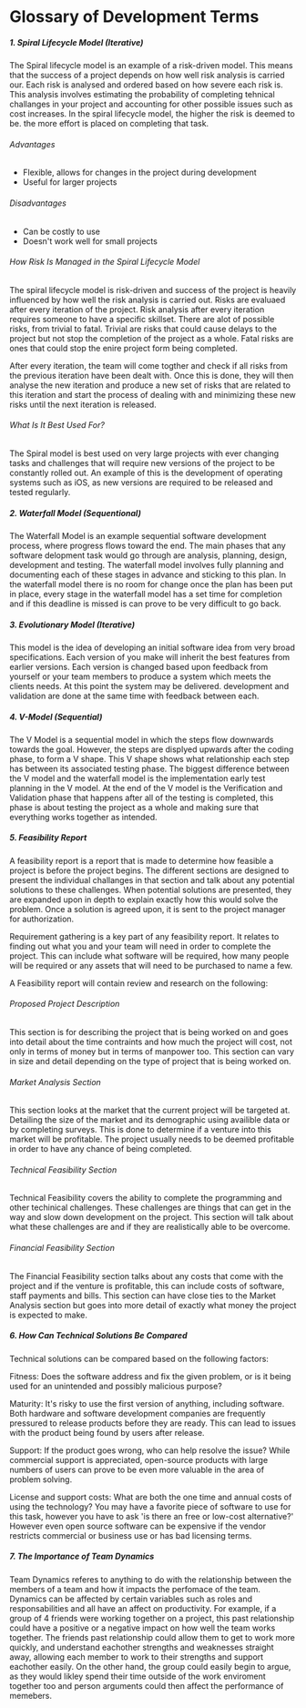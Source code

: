 # Glossary of Development Terms


##### 1. Spiral Lifecycle Model (Iterative)
The Spiral lifecycle model is an example of a risk-driven model. This means that the success of a project depends on how well risk analysis is carried our. Each risk is analysed and ordered based on how severe each risk is. This analysis involves estimating the probability of completing tehnical challanges in your project and accounting for other possible issues such as cost increases. In the spiral lifecycle model, the higher the risk is deemed to be. the more effort is placed on completing that task.

###### Advantages
- Flexible, allows for changes in the project during development
- Useful for larger projects

###### Disadvantages
- Can be costly to use
- Doesn't work well for small projects

###### How Risk Is Managed in the Spiral Lifecycle Model
The spiral lifecycle model is risk-driven and success of the project is heavily influenced by how well the risk analysis is carried out. Risks are evaluaed after every iteration of the project. Risk analysis after every iteration requires someone to have a specific skillset. There are alot of possible risks, from trivial to fatal. Trivial are risks that could cause delays to the project but not stop the completion of the project as a whole. Fatal risks are ones that could stop the enire project form being completed.

After every iteration, the team will come togther and check if all risks from the previous iteration have been dealt with. Once this is done, they will then analyse the new iteration and produce a new set of risks that are related to this iteration and start the process of dealing with and minimizing these new risks until the next iteration is released.


###### What Is It Best Used For?
The Spiral model is best used on very large projects with ever changing tasks and challenges that will require new versions of the project to be constantly rolled out. An example of this is the development of operating systems such as iOS, as new versions are required to be released and tested regularly.


##### 2. Waterfall Model (Sequentional)
The Waterfall Model is an example sequential software development process, where progress flows toward the end. The main phases that any software delopment task would go through are analysis, planning, design, development and testing. The waterfall model involves fully planning and documenting each of these stages in advance and sticking to this plan. In the waterfall model there is no room for change once the plan has been put in place, every stage in the waterfall model has a set time for completion and if this deadline is missed is can prove to be very difficult to go back.


##### 3. Evolutionary Model (Iterative)
This model is the idea of developing an initial software idea from very broad specifications. Each version of you make will inherit the best features from earlier versions. Each version is changed based upon feedback from yourself or your team members to produce a system which meets the clients needs. At this point the system may be delivered. development and validation are done at the same time with feedback between each.


##### 4. V-Model (Sequential)
 The V Model is a sequential model in which the steps flow downwards towards the goal. However, the steps are displyed upwards after the coding phase, to form a V shape. This V shape shows what relationship each step has between its associated testing phase. The biggest difference between the V model and the waterfall model is the implementation early test planning in the V model. At the end of the V model is the Verification and Validation phase that happens after all of the testing is completed, this phase is about testing the project as a whole and making sure that everything works together as intended.
 
 
##### 5.  Feasibility Report
A feasibility report is a report that is made to determine how feasible a project is before the project begins. The different sections are designed to present the individual challanges in that section and talk about any potential solutions to these challenges. When potential solutions are presented, they are expanded upon in depth to explain exactly how this would solve the problem. Once a solution is agreed upon, it is sent to the project manager for authorization.

Requirement gathering is a key part of any feasibility report. It relates to finding out what you and your team will need in order to complete the project. This can include what software will be required, how many people will be required or any assets that will need to be purchased to name a few.

A Feasibility report will contain review and research on the following:

###### Proposed Project Description
This section is for describing the project that is being worked on and goes into detail about the time contraints and how much the project will cost, not only in terms of money but in terms of manpower too. This section can vary in size and detail depending on the type of project that is being worked on.


###### Market Analysis Section
This section looks at the market that the current project will be targeted at. Detailing the size of the market and its demographic  using availible data or by completing surveys. This is done to determine if a venture into this market will be profitable. The project usually needs to be deemed profitable in order to have any chance of being completed.


###### Technical Feasibility Section
Technical Feasibility covers the ability to complete the programming and other techinical challenges. These challenges are things that can get in the way and slow down development on the project. This section will talk about what these challenges are and if they are realistically able to be overcome.


###### Financial Feasibility Section
The Financial Feasibility section talks about any costs that come with the project and if the venture is profitable, this can include costs of software, staff payments and bills. This section can have close ties to the Market Analysis section but goes into more detail of exactly what money the project is expected to make.


##### 6. How Can Technical Solutions Be Compared
Technical solutions can be compared based on the following factors:  

Fitness: Does the software address and fix the given problem, or is it being used for an unintended and possibly malicious purpose?

Maturity: It's risky to use the first version of anything, including software. Both hardware and software development companies are frequently pressured to release products before they are ready. This can lead to issues with the product being found by users after release. 

Support: If the product goes wrong, who can help resolve the issue? While commercial support is appreciated, open-source products with large numbers of users can prove to be even more valuable in the area of problem solving.

License and support costs: What are both the one time and annual costs of using the technology? You may have a favorite piece of software to use for this task, however you have to ask 'is there an free or low-cost alternative?' However even open source software can be expensive if the vendor restricts commercial or business use or has bad licensing terms.

##### 7. The Importance of Team Dynamics

Team Dynamics referes to anything to do with the relationship between the members of a team and how it impacts the perfomace of the team. Dynamics can be affected by certain variables such as roles and responsabilities and all have an affect on productivity. For example, if a group of 4 friends were working together on a project, this past relationship could have a positive or a negative impact on how well the team works together. The friends past relationship could allow them to get to work more quickly, and understand eachother strengths and weaknesses straight away, allowing each member to work to their strengths and support eachother easily. On the other hand, the group could easily begin to argue, as they would likley spend their time outside of the work enviroment together too and person arguments could then affect the performance of memebers. 


